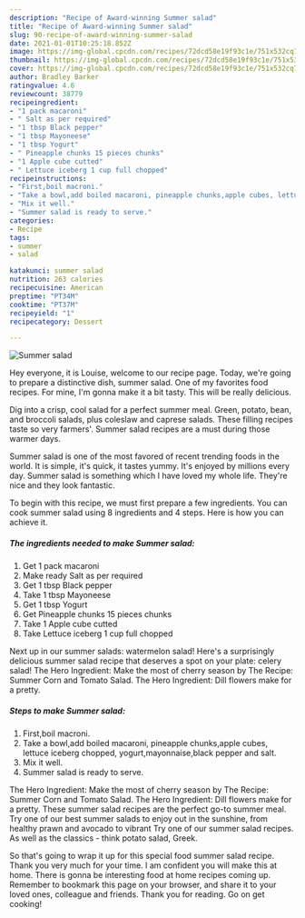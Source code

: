```yaml
---
description: "Recipe of Award-winning Summer salad"
title: "Recipe of Award-winning Summer salad"
slug: 90-recipe-of-award-winning-summer-salad
date: 2021-01-01T10:25:18.852Z
image: https://img-global.cpcdn.com/recipes/72dcd58e19f93c1e/751x532cq70/summer-salad-recipe-main-photo.jpg
thumbnail: https://img-global.cpcdn.com/recipes/72dcd58e19f93c1e/751x532cq70/summer-salad-recipe-main-photo.jpg
cover: https://img-global.cpcdn.com/recipes/72dcd58e19f93c1e/751x532cq70/summer-salad-recipe-main-photo.jpg
author: Bradley Barker
ratingvalue: 4.6
reviewcount: 38779
recipeingredient:
- "1 pack macaroni"
- " Salt as per required"
- "1 tbsp Black pepper"
- "1 tbsp Mayoneese"
- "1 tbsp Yogurt"
- " Pineapple chunks 15 pieces chunks"
- "1 Apple cube cutted"
- " Lettuce iceberg 1 cup full chopped"
recipeinstructions:
- "First,boil macroni."
- "Take a bowl,add boiled macaroni, pineapple chunks,apple cubes, lettuce iceberg chopped, yogurt,mayonnaise,black pepper and salt."
- "Mix it well."
- "Summer salad is ready to serve."
categories:
- Recipe
tags:
- summer
- salad

katakunci: summer salad 
nutrition: 263 calories
recipecuisine: American
preptime: "PT34M"
cooktime: "PT37M"
recipeyield: "1"
recipecategory: Dessert

---
```



![Summer salad](https://img-global.cpcdn.com/recipes/72dcd58e19f93c1e/751x532cq70/summer-salad-recipe-main-photo.jpg)

Hey everyone, it is Louise, welcome to our recipe page. Today, we're going to prepare a distinctive dish, summer salad. One of my favorites food recipes. For mine, I'm gonna make it a bit tasty. This will be really delicious.

Dig into a crisp, cool salad for a perfect summer meal. Green, potato, bean, and broccoli salads, plus coleslaw and caprese salads. These filling recipes taste so very farmers&#39;. Summer salad recipes are a must during those warmer days.

Summer salad is one of the most favored of recent trending foods in the world. It is simple, it's quick, it tastes yummy. It's enjoyed by millions every day. Summer salad is something which I have loved my whole life. They're nice and they look fantastic.


To begin with this recipe, we must first prepare a few ingredients. You can cook summer salad using 8 ingredients and 4 steps. Here is how you can achieve it.

<!--inarticleads1-->

##### The ingredients needed to make Summer salad:

1. Get 1 pack macaroni
1. Make ready  Salt as per required
1. Get 1 tbsp Black pepper
1. Take 1 tbsp Mayoneese
1. Get 1 tbsp Yogurt
1. Get  Pineapple chunks 15 pieces chunks
1. Take 1 Apple cube cutted
1. Take  Lettuce iceberg 1 cup full chopped


Next up in our summer salads: watermelon salad! Here&#39;s a surprisingly delicious summer salad recipe that deserves a spot on your plate: celery salad! The Hero Ingredient: Make the most of cherry season by The Recipe: Summer Corn and Tomato Salad. The Hero Ingredient: Dill flowers make for a pretty. 

<!--inarticleads2-->

##### Steps to make Summer salad:

1. First,boil macroni.
1. Take a bowl,add boiled macaroni, pineapple chunks,apple cubes, lettuce iceberg chopped, yogurt,mayonnaise,black pepper and salt.
1. Mix it well.
1. Summer salad is ready to serve.


The Hero Ingredient: Make the most of cherry season by The Recipe: Summer Corn and Tomato Salad. The Hero Ingredient: Dill flowers make for a pretty. These summer salad recipes are the perfect go-to summer meal. Try one of our best summer salads to enjoy out in the sunshine, from healthy prawn and avocado to vibrant Try one of our summer salad recipes. As well as the classics - think potato salad, Greek. 

So that's going to wrap it up for this special food summer salad recipe. Thank you very much for your time. I am confident you will make this at home. There is gonna be interesting food at home recipes coming up. Remember to bookmark this page on your browser, and share it to your loved ones, colleague and friends. Thank you for reading. Go on get cooking!
